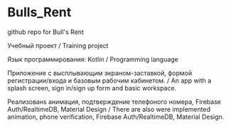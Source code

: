 # Bulls_Rent

github repo for Bull's Rent

Учебный проект / Training project

Язык программирования: Kotlin / Programming language

Приложение с высплывающим экраном-заставкой, формой регистрации/входа и базовым рабочим кабинетом. / 
An app with a splash screen, sign in/sign up form and basic workspace.

Реализованs анимация, подтверждение телефоного номера, Firebase Auth/RealtimeDB, Material Design / 
There are also were implemented animation, phone verification, Firebase Auth/RealtimeDB, Material Design.
